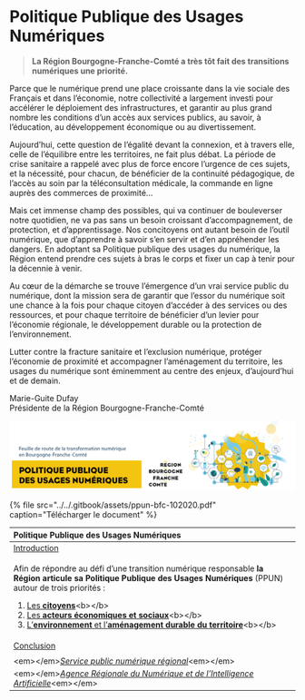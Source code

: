 # Politique Publique des Usages Numériques

> **La Région Bourgogne-Franche-Comté a très tôt fait des transitions numériques une priorité.**

Parce que le numérique prend une place croissante dans la vie sociale des Français et dans l’économie, notre collectivité a largement investi pour accélérer le déploiement des infrastructures, et garantir au plus grand nombre les conditions d’un accès aux services publics, au savoir, à l’éducation, au développement économique ou au divertissement. 

Aujourd’hui, cette question de l’égalité devant la connexion, et à travers elle, celle de l’équilibre entre les territoires, ne fait plus débat. La période de crise sanitaire a rappelé avec plus de force encore l’urgence de ces sujets, et la nécessité, pour chacun, de bénéficier de la continuité pédagogique, de l’accès au soin par la téléconsultation médicale, la commande en ligne auprès des commerces de proximité… 

Mais cet immense champ des possibles, qui va continuer de bouleverser notre quotidien, ne va pas sans un besoin croissant d’accompagnement, de protection, et d’apprentissage. Nos concitoyens ont autant besoin de l’outil numérique, que d’apprendre à savoir s’en servir et d’en appréhender les dangers. En adoptant sa Politique publique des usages du numérique, la Région entend prendre ces sujets à bras le corps et fixer un cap à tenir pour la décennie à venir. 

Au cœur de la démarche se trouve l’émergence d’un vrai service public du numérique, dont la mission sera de garantir que l’essor du numérique soit une chance à la fois pour chaque citoyen d’accéder à des services ou des ressources, et pour chaque territoire de bénéficier d’un levier pour l’économie régionale, le développement durable ou la protection de l’environnement. 

Lutter contre la fracture sanitaire et l’exclusion numérique, protéger l’économie de proximité et accompagner l’aménagement du territoire, les usages du numérique sont éminemment au centre des enjeux, d’aujourd’hui et de demain. 

Marie-Guite Dufay   
Présidente de la Région Bourgogne-Franche-Comté

![Feuille de route adopt&#xE9;e en s&#xE9;ance pl&#xE9;ni&#xE8;re en octobre 2020](../../.gitbook/assets/ppun.png)

{% file src="../../.gitbook/assets/ppun-bfc-102020.pdf" caption="Télécharger le document" %}

<table>
  <thead>
    <tr>
      <th style="text-align:left">Politique Publique des Usages Num&#xE9;riques</th>
    </tr>
  </thead>
  <tbody>
    <tr>
      <td style="text-align:left"><a href="introduction/">Introduction</a>
      </td>
    </tr>
    <tr>
      <td style="text-align:left">
        <p>Afin de r&#xE9;pondre au d&#xE9;fi d&#x2019;une transition num&#xE9;rique
          responsable <b>la R&#xE9;gion articule sa Politique Publique des Usages Num&#xE9;riques</b> (PPUN)
          autour de trois priorit&#xE9;s :</p>
        <p></p>
        <ol>
          <li><a href="citoyens/">Les <b>citoyens</b></a>&lt;b&gt;&lt;/b&gt;</li>
          <li><a href="acteurs-economiques-et-sociaux/">Les <b>acteurs &#xE9;conomiques et sociaux</b></a>&lt;b&gt;&lt;/b&gt;</li>
          <li><a href="environnement-amenagement-durable-territoire/">L&#x2019;<b>environnement</b> et l&#x2019;<b>am&#xE9;nagement durable du territoire</b></a>&lt;b&gt;&lt;/b&gt;</li>
        </ol>
      </td>
    </tr>
    <tr>
      <td style="text-align:left"><a href="conclusion.md">Conclusion</a>
      </td>
    </tr>
    <tr>
      <td style="text-align:left"></td>
    </tr>
    <tr>
      <td style="text-align:left">&lt;em&gt;&lt;/em&gt;<a href="introduction/le-service-public-numerique-regional.md"><em>Service public num&#xE9;rique r&#xE9;gional</em></a>&lt;em&gt;&lt;/em&gt;</td>
    </tr>
    <tr>
      <td style="text-align:left">&lt;em&gt;&lt;/em&gt;<a href="introduction/lagence-regionale-du-numerique-et-de-lintelligence-artificielle.md"><em>Agence R&#xE9;gionale du Num&#xE9;rique et de l&#x2019;Intelligence Artificielle</em></a>&lt;em&gt;&lt;/em&gt;</td>
    </tr>
  </tbody>
</table>



